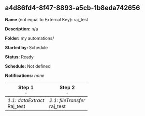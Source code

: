 ## a4d86fd4-8f47-8893-a5cb-1b8eda742656

**Name** (not equal to External Key)**:** raj_test

**Description:** n/a

**Folder:** my automations/

**Started by:** Schedule

**Status:** Ready

**Schedule:** Not defined

**Notifications:** _none_


| Step 1<br>_<small>-</small>_ | Step 2<br>_<small>-</small>_ |
| --- | --- |
| _1.1: dataExtract_<br>Raj_test | _2.1: fileTransfer_<br>raj_test |
